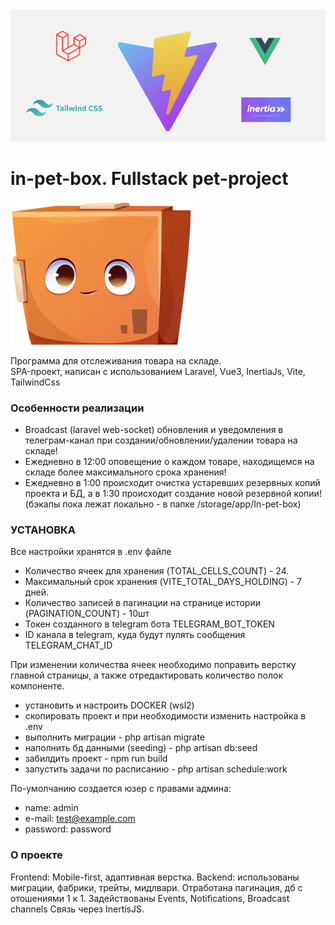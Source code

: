 <img src="resources/assets/img/readme_logos.webp" alt="logos">

<h1>in-pet-box. Fullstack pet-project</h1>

<p><img src="resources/assets/img/box-ok.webp"></p>

Программа для отслеживания товара на складе.
<br>
SPA-проект, написан с использованием Laravel, Vue3, InertiaJs, Vite, TailwindCss
<br>

### Особенности реализации
- Broadcast (laravel web-socket) обновления и уведомления в телеграм-канал при
создании/обновлении/удалении товара на складе!
- Ежедневно в 12:00 оповещение о каждом товаре, находищемся на складе более максимального срока хранения!
- Ежедневно в 1:00 происходит очистка устаревших резервных копий проекта и БД,
а в 1:30 происходит создание новой резервной копии! (бэкапы пока лежат локально - в папке /storage/app/In-pet-box)

### УСТАНОВКА

Все настройки хранятся в .env файле
- Количество ячеек для хранения (TOTAL_CELLS_COUNT) - 24.
- Максимальный срок хранения (VITE_TOTAL_DAYS_HOLDING) - 7 дней.
- Количество записей в пагинации на странице истории (PAGINATION_COUNT) - 10шт
- Токен созданного в telegram бота TELEGRAM_BOT_TOKEN
- ID канала в telegram, куда будут пулять сообщения TELEGRAM_CHAT_ID

При изменении количества ячеек необходимо поправить верстку главной страницы, 
а также отредактировать количество полок компоненте.

- установить и настроить DOCKER (wsl2)
- скопировать проект и при необходимости изменить настройка в .env
- выполнить миграции - php artisan migrate
- наполнить бд данными (seeding) -  php artisan db:seed
- забилдить проект - npm run build
- запустить задачи по расписанию - php artisan schedule:work

По-умолчанию создается юзер с правами админа:
- name: admin
- e-mail: test@example.com
- password: password

### О проекте
Frontend: Mobile-first, адаптивная верстка. 
Backend: использованы миграции, фабрики, трейты, мидлвари. 
Отработана пагинация, дб с отошениями 1 к 1.
Задействованы Events, Notifications, Broadcast channels
Связь через InertisJS.
